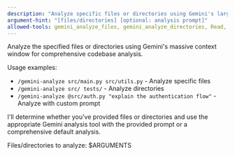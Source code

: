 ```yaml
---
description: "Analyze specific files or directories using Gemini's large context window"
argument-hint: "[files/directories] [optional: analysis prompt]"
allowed-tools: gemini_analyze_files, gemini_analyze_directories, Read, Glob
---
```


Analyze the specified files or directories using Gemini's massive context window for comprehensive codebase analysis.

Usage examples:
- `/gemini-analyze src/main.py src/utils.py` - Analyze specific files
- `/gemini-analyze src/ tests/` - Analyze directories
- `/gemini-analyze @src/auth.py "explain the authentication flow"` - Analyze with custom prompt

I'll determine whether you've provided files or directories and use the appropriate Gemini analysis tool with the provided prompt or a comprehensive default analysis.

Files/directories to analyze: $ARGUMENTS